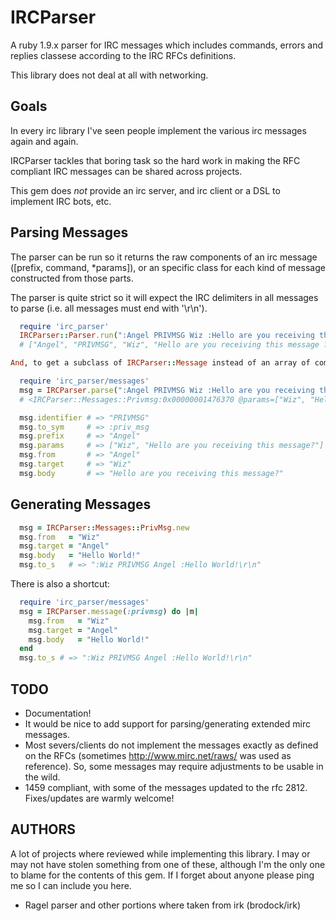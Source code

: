 # IRCParser

A ruby 1.9.x parser for IRC messages which includes commands, errors and
replies classese according to the IRC RFCs definitions.

This library does not deal at all with networking.

## Goals

In every irc library I've seen people implement the various irc messages
again and again.

IRCParser tackles that boring task so the hard work in making the RFC
compliant IRC messages can be shared across projects.

This gem does _not_ provide an irc server, and irc client or a DSL to
implement IRC bots, etc.

## Parsing Messages

The parser can be run so it returns the raw components of an irc message
([prefix, command, *params]), or an specific class for each kind of
message constructed from those parts.

The parser is quite strict so it will expect the IRC delimiters in all
messages to parse (i.e. all messages must end with '\r\n').

```ruby
  require 'irc_parser'
  IRCParser::Parser.run(":Angel PRIVMSG Wiz :Hello are you receiving this message?\r\n") # notice final \r\n
  # ["Angel", "PRIVMSG", "Wiz", "Hello are you receiving this message ?"]

And, to get a subclass of IRCParser::Message instead of an array of components:

  require 'irc_parser/messages'
  msg = IRCParser.parse(":Angel PRIVMSG Wiz :Hello are you receiving this message?\r\n")
  # <IRCParser::Messages::Privmsg:0x00000001476370 @params=["Wiz", "Hello are you receiving this message?"], @prefix="Angel">

  msg.identifier # => "PRIVMSG"
  msg.to_sym     # => :priv_msg
  msg.prefix     # => "Angel"
  msg.params     # => ["Wiz", "Hello are you receiving this message?"]
  msg.from       # => "Angel"
  msg.target     # => "Wiz"
  msg.body       # => "Hello are you receiving this message?"
```

## Generating Messages

```ruby
  msg = IRCParser::Messages::PrivMsg.new
  msg.from   = "Wiz"
  msg.target = "Angel"
  msg.body   = "Hello World!"
  msg.to_s   # => ":Wiz PRIVMSG Angel :Hello World!\r\n"
```

There is also a shortcut:

```ruby
  require 'irc_parser/messages'
  msg = IRCParser.message(:privmsg) do |m|
    msg.from   = "Wiz"
    msg.target = "Angel"
    msg.body   = "Hello World!"
  end
  msg.to_s # => ":Wiz PRIVMSG Angel :Hello World!\r\n"
```

## TODO

* Documentation!
* It would be nice to add support for parsing/generating extended mirc
  messages.
* Most severs/clients do not implement the messages exactly as defined
  on the RFCs (sometimes http://www.mirc.net/raws/ was used as
  reference). So, some messages may require adjustments to be usable
  in the wild.
* 1459 compliant, with some of the messages updated to the rfc 2812.
  Fixes/updates are warmly welcome!

## AUTHORS

A lot of projects where reviewed while implementing this library.  I may
or may not have stolen something from one of these, although I'm the
only one to blame for the contents of this gem. If I forget about anyone
please ping me so I can include you here.

* Ragel parser and other portions where taken from irk (brodock/irk)
